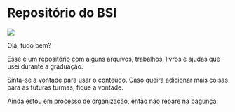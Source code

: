 # <b> Repositório do BSI</b>

<img src= http://portal.utfpr.edu.br//++theme++utfpr_branco/img/logo.png>

Olá, tudo bem?

Esse é um repositório com alguns arquivos, trabalhos, livros e ajudas que usei durante
a graduação.

Sinta-se a vontade para usar o conteúdo.
Caso queira adicionar mais coisas para as futuras turmas, fique a vontade.


Ainda estou em processo de organização, então não repare na bagunça.